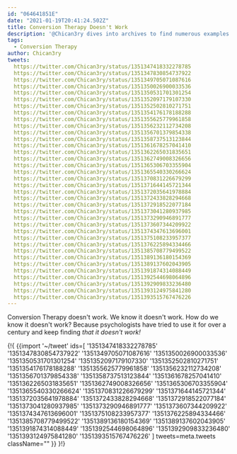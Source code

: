 ```yaml
---
id: "064641851E"
date: "2021-01-19T20:41:24.502Z"
title: Conversion Therapy Doesn't Work
description: '@Chican3ry dives into archives to find numerous examples of ways psychotherapy has found over and over that trans people can not be made cis.'
tags:
  - Conversion Therapy
author: Chican3ry
tweets:
  https://twitter.com/Chican3ry/status/1351347418332278785
  https://twitter.com/Chican3ry/status/1351347830854737922
  https://twitter.com/Chican3ry/status/1351349705071087616
  https://twitter.com/Chican3ry/status/1351350026900033536
  https://twitter.com/Chican3ry/status/1351350531701301254
  https://twitter.com/Chican3ry/status/1351352097179107330
  https://twitter.com/Chican3ry/status/1351352502810271751
  https://twitter.com/Chican3ry/status/1351354176178188288
  https://twitter.com/Chican3ry/status/1351355625779961858
  https://twitter.com/Chican3ry/status/1351356232112734208
  https://twitter.com/Chican3ry/status/1351356701379854338
  https://twitter.com/Chican3ry/status/1351358737513123844
  https://twitter.com/Chican3ry/status/1351361678257041410
  https://twitter.com/Chican3ry/status/1351362265031835651
  https://twitter.com/Chican3ry/status/1351362749008326656
  https://twitter.com/Chican3ry/status/1351365306703355904
  https://twitter.com/Chican3ry/status/1351365540330266624
  https://twitter.com/Chican3ry/status/1351370831226679299
  https://twitter.com/Chican3ry/status/1351371644145721344
  https://twitter.com/Chican3ry/status/1351372035641978884
  https://twitter.com/Chican3ry/status/1351372433828294668
  https://twitter.com/Chican3ry/status/1351372918522077184
  https://twitter.com/Chican3ry/status/1351373041280937985
  https://twitter.com/Chican3ry/status/1351373290946891777
  https://twitter.com/Chican3ry/status/1351373607344209922
  https://twitter.com/Chican3ry/status/1351374347613696001
  https://twitter.com/Chican3ry/status/1351375108233957377
  https://twitter.com/Chican3ry/status/1351376225894334466
  https://twitter.com/Chican3ry/status/1351385708779499522
  https://twitter.com/Chican3ry/status/1351389136180154369
  https://twitter.com/Chican3ry/status/1351389137602043905
  https://twitter.com/Chican3ry/status/1351391874314088449
  https://twitter.com/Chican3ry/status/1351392544698064896
  https://twitter.com/Chican3ry/status/1351392909833236480
  https://twitter.com/Chican3ry/status/1351393124975841280
  https://twitter.com/Chican3ry/status/1351393515767476226
---
```


Conversion Therapy doesn't work. We know it doesn't work. How do we know it doesn't work? Because psychologists have tried to use it for over a century and keep finding *that it doesn't work!*

{!{
  {{import '~/tweet' ids=[
    '1351347418332278785'
    '1351347830854737922'
    '1351349705071087616'
    '1351350026900033536'
    '1351350531701301254'
    '1351352097179107330'
    '1351352502810271751'
    '1351354176178188288'
    '1351355625779961858'
    '1351356232112734208'
    '1351356701379854338'
    '1351358737513123844'
    '1351361678257041410'
    '1351362265031835651'
    '1351362749008326656'
    '1351365306703355904'
    '1351365540330266624'
    '1351370831226679299'
    '1351371644145721344'
    '1351372035641978884'
    '1351372433828294668'
    '1351372918522077184'
    '1351373041280937985'
    '1351373290946891777'
    '1351373607344209922'
    '1351374347613696001'
    '1351375108233957377'
    '1351376225894334466'
    '1351385708779499522'
    '1351389136180154369'
    '1351389137602043905'
    '1351391874314088449'
    '1351392544698064896'
    '1351392909833236480'
    '1351393124975841280'
    '1351393515767476226'
  ] tweets=meta.tweets className="" }}
}!}
